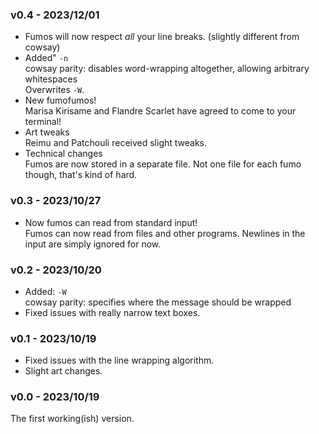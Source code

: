 ### v0.4 - 2023/12/01
- Fumos will now respect *all* your line breaks. (slightly different from cowsay)
- Added" `-n`  
  cowsay parity: disables word-wrapping altogether, allowing arbitrary whitespaces  
  Overwrites `-W`.
- New fumofumos!  
  Marisa Kirisame and Flandre Scarlet have agreed to come to your terminal!
- Art tweaks  
  Reimu and Patchouli received slight tweaks.
- Technical changes  
  Fumos are now stored in a separate file. Not one file for each fumo though, that's kind of hard.

### v0.3 - 2023/10/27
- Now fumos can read from standard input!  
  Fumos can now read from files and other programs.
  Newlines in the input are simply ignored for now.

### v0.2 - 2023/10/20
- Added: `-W`  
  cowsay parity: specifies where the message should be wrapped
- Fixed issues with really narrow text boxes.

### v0.1 - 2023/10/19
- Fixed issues with the line wrapping algorithm.
- Slight art changes.

### v0.0 - 2023/10/19
The first working(ish) version.
